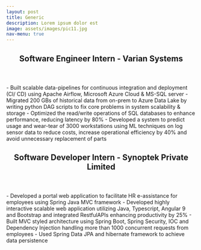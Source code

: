 ```yaml
---
layout: post
title: Generic
description: Lorem ipsum dolor est
image: assets/images/pic11.jpg
nav-menu: true
---
```


<!-- One -->
<section id="one">
	<div class="inner">
		<header class="major">
			<h2>Software Engineer Intern - Varian Systems</h2>
		</header>
		<p>- Built scalable data-pipelines for continuous integration and deployment (CI/ CD) using Apache Airflow, Microsoft Azure Cloud & MS-SQL server
- Migrated 200 GBs of historical data from on-prem to Azure Data Lake by writing python DAG scripts to fix core problems in system scalability & storage
- Optimized the read/write operations of SQL databases to enhance performance, reducing latency by 80%
- Developed a system to predict usage and wear-tear of 3000 workstations using ML techniques on log sensor data to reduce costs, increase operational efficiency by 40% and avoid unnecessary replacement of parts </p>
	</div>
</section>

<!-- One -->
<section id="two">
	<div class="inner">
		<header class="major">
			<h2>Software Developer Intern - Synoptek Private Limited</h2>
		</header>
		<p>- Developed a portal web application to facilitate HR e-assistance for employees using Spring Java MVC framework
- Developed highly interactive scalable web application utilizing Java, Typescript, Angular 9 and Bootstrap and integrated RestfulAPIs enhancing productivity by 25%
- Built MVC styled architecture using Spring Boot, Spring Security, IOC and Dependency Injection handling more than 1000 concurrent requests from employees
- Used Spring Data JPA and hibernate framework to achieve data persistence </p>
	</div>
</section>
